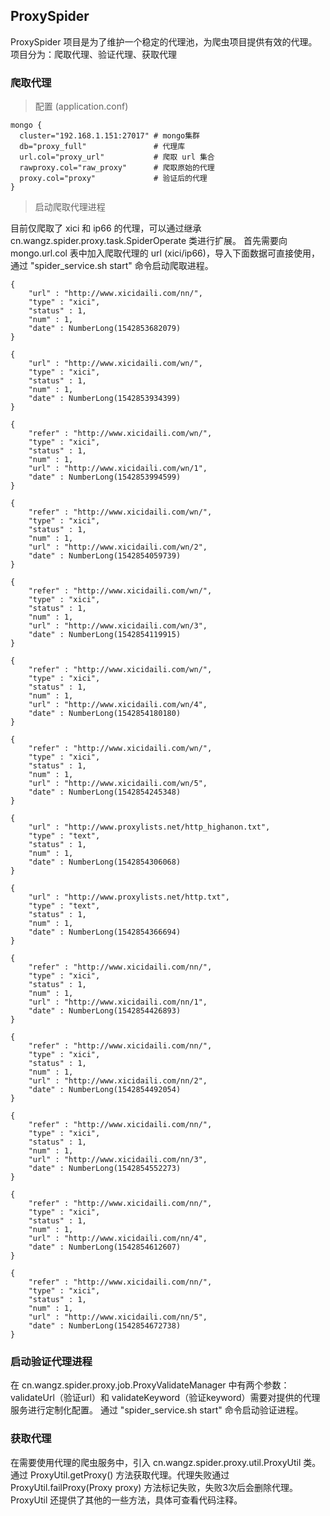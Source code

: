 ## ProxySpider

ProxySpider 项目是为了维护一个稳定的代理池，为爬虫项目提供有效的代理。
项目分为：爬取代理、验证代理、获取代理

### 爬取代理

> 配置 (application.conf)

```
mongo {
  cluster="192.168.1.151:27017" # mongo集群
  db="proxy_full"               # 代理库
  url.col="proxy_url"           # 爬取 url 集合
  rawproxy.col="raw_proxy"      # 爬取原始的代理
  proxy.col="proxy"             # 验证后的代理
}
```

> 启动爬取代理进程

目前仅爬取了 xici 和 ip66 的代理，可以通过继承 cn.wangz.spider.proxy.task.SpiderOperate 类进行扩展。
首先需要向 mongo.url.col 表中加入爬取代理的 url (xici/ip66)，导入下面数据可直接使用，通过 "spider_service.sh start" 命令启动爬取进程。

```
{
    "url" : "http://www.xicidaili.com/nn/",
    "type" : "xici",
    "status" : 1,
    "num" : 1,
    "date" : NumberLong(1542853682079)
}

{
    "url" : "http://www.xicidaili.com/wn/",
    "type" : "xici",
    "status" : 1,
    "num" : 1,
    "date" : NumberLong(1542853934399)
}

{
    "refer" : "http://www.xicidaili.com/wn/",
    "type" : "xici",
    "status" : 1,
    "num" : 1,
    "url" : "http://www.xicidaili.com/wn/1",
    "date" : NumberLong(1542853994599)
}

{
    "refer" : "http://www.xicidaili.com/wn/",
    "type" : "xici",
    "status" : 1,
    "num" : 1,
    "url" : "http://www.xicidaili.com/wn/2",
    "date" : NumberLong(1542854059739)
}

{
    "refer" : "http://www.xicidaili.com/wn/",
    "type" : "xici",
    "status" : 1,
    "num" : 1,
    "url" : "http://www.xicidaili.com/wn/3",
    "date" : NumberLong(1542854119915)
}

{
    "refer" : "http://www.xicidaili.com/wn/",
    "type" : "xici",
    "status" : 1,
    "num" : 1,
    "url" : "http://www.xicidaili.com/wn/4",
    "date" : NumberLong(1542854180180)
}

{
    "refer" : "http://www.xicidaili.com/wn/",
    "type" : "xici",
    "status" : 1,
    "num" : 1,
    "url" : "http://www.xicidaili.com/wn/5",
    "date" : NumberLong(1542854245348)
}

{
    "url" : "http://www.proxylists.net/http_highanon.txt",
    "type" : "text",
    "status" : 1,
    "num" : 1,
    "date" : NumberLong(1542854306068)
}

{
    "url" : "http://www.proxylists.net/http.txt",
    "type" : "text",
    "status" : 1,
    "num" : 1,
    "date" : NumberLong(1542854366694)
}

{
    "refer" : "http://www.xicidaili.com/nn/",
    "type" : "xici",
    "status" : 1,
    "num" : 1,
    "url" : "http://www.xicidaili.com/nn/1",
    "date" : NumberLong(1542854426893)
}

{
    "refer" : "http://www.xicidaili.com/nn/",
    "type" : "xici",
    "status" : 1,
    "num" : 1,
    "url" : "http://www.xicidaili.com/nn/2",
    "date" : NumberLong(1542854492054)
}

{
    "refer" : "http://www.xicidaili.com/nn/",
    "type" : "xici",
    "status" : 1,
    "num" : 1,
    "url" : "http://www.xicidaili.com/nn/3",
    "date" : NumberLong(1542854552273)
}

{
    "refer" : "http://www.xicidaili.com/nn/",
    "type" : "xici",
    "status" : 1,
    "num" : 1,
    "url" : "http://www.xicidaili.com/nn/4",
    "date" : NumberLong(1542854612607)
}

{
    "refer" : "http://www.xicidaili.com/nn/",
    "type" : "xici",
    "status" : 1,
    "num" : 1,
    "url" : "http://www.xicidaili.com/nn/5",
    "date" : NumberLong(1542854672738)
}
```



### 启动验证代理进程

在 cn.wangz.spider.proxy.job.ProxyValidateManager 中有两个参数：validateUrl（验证url）和 validateKeyword（验证keyword）需要对提供的代理服务进行定制化配置。
通过 "spider_service.sh start" 命令启动验证进程。

### 获取代理

在需要使用代理的爬虫服务中，引入 cn.wangz.spider.proxy.util.ProxyUtil 类。
通过 ProxyUtil.getProxy() 方法获取代理。代理失败通过 ProxyUtil.failProxy(Proxy proxy) 方法标记失败，失败3次后会删除代理。
ProxyUtil 还提供了其他的一些方法，具体可查看代码注释。 